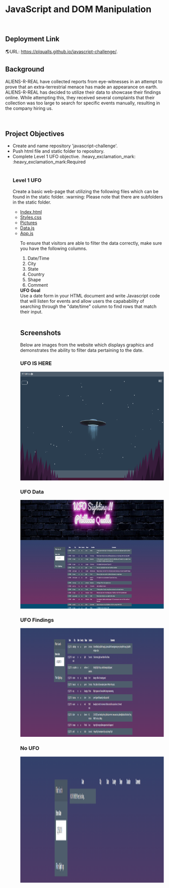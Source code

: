 <html>
<h1> JavaScript and DOM Manipulation</h1>
<br>
<h2>Deployment Link</h2>

:earth_americas:URL: https://plqualls.github.io/javascript-challenge/.

<h2>Background</h2>
<p> ALIENS-R-REAL have collected reports from eye-witnesses in an attempt to prove that an extra-terrestrial menace has made an appearance on earth.  ALIENS-R-REAL has decided to utilize their data to showcase their findings online.  While attempting this, they received several complaints that their collection was too large to search for specific events manually, resulting in the company hiring us. </p>
<br>
<h2>Project Objectives</h2>
<ul>
<li>Create and name repository 'javascript-challenge'.</li>
<li>Push html file and static folder to repository.</li>
<li>Complete Level 1 UFO objective. :heavy_exclamation_mark: :heavy_exclamation_mark:Required</li>
<br>
<h3>Level 1 UFO</h3>
<div>Create a basic web-page that utilizing the following files which can be found in the static folder. :warning: Please note that there are subfolders in the static folder.</div>
<ul style="list-style-type:circle;">
<li><a href="https://github.com/plqualls/javascript-challenge/blob/main/index.html">Index.html</a></li>
<li><a href="https://github.com/plqualls/javascript-challenge/tree/main/static/css">Styles.css</a></li>
<li><a href="https://github.com/plqualls/javascript-challenge/tree/main/static/images">Pictures</a></li>
<li><a href="https://github.com/plqualls/javascript-challenge/blob/main/static/js/data.js">Data.js</a></li>
<li><a href="https://github.com/plqualls/javascript-challenge/blob/main/static/js/app.js">App.js</a></li>

<div>
<p>To ensure that visitors are able to filter the data correctly, make sure you have the following columns.</p>
</div>
<ol>
<li>Date/Time</li>
<li>City</li>
<li>State</li>
<li>Country</li>
<li>Shape</li>
<li>Comment</li>
</ol>
<div>
</div>
<b><strong>UFO Goal</strong></b>
<div> Use a date form in your HTML document and write Javascript code that will listen for events and allow users the capabability of searching through the "date/time" column to find rows that match their input.</div>
<br>
<h2>Screenshots</h2>
<p> Below are images from the website which displays graphics and demonstrates the ability to filter data pertaining to the date.</p>
<div>
<h3> UFO IS HERE</h3>
<img src ="UFO -Level-1/Website Images/UFO.png" width="460" height="345">
<div>
<h3>UFO Data</h3>
<img src = "UFO -Level-1/Website Images/UFO- Table.jpg" width="460" height="345">
<div>
<h3>UFO Findings</h3>
<img src ="UFO -Level-1/Website Images/ufo_findings.png" width="460" height="345">
<div>
<h3>No UFO</h3>
<img src = "UFO -Level-1/Website Images/no_ufo.png" width="500" height="400">


 